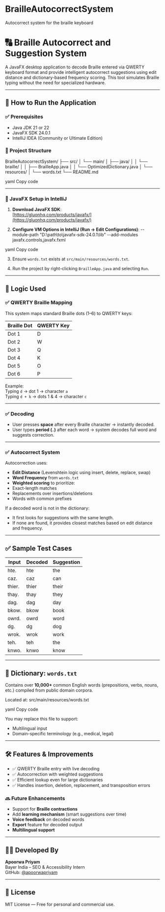 # BrailleAutocorrectSystem
Autocorrect system for the braille keyboard
# 🔠 Braille Autocorrect and Suggestion System

A JavaFX desktop application to decode Braille entered via QWERTY keyboard format and provide intelligent autocorrect suggestions using edit distance and dictionary-based frequency scoring. This tool simulates Braille typing without the need for specialized hardware.

---

## 🚀 How to Run the Application

### ✅ Prerequisites

- Java JDK 21 or 22
- JavaFX SDK 24.0.1
- IntelliJ IDEA (Community or Ultimate Edition)

### 📁 Project Structure

BrailleAutocorrectSystem/
├── src/
│ └── main/
│ ├── java/
│ │ └── braille/
│ │ ├── BrailleApp.java
│ │ └── OptimizedDictionary.java
│ └── resources/
│ └── words.txt
└── README.md

yaml
Copy code

---

### 🧩 JavaFX Setup in IntelliJ

1. **Download JavaFX SDK**:  
   [https://gluonhq.com/products/javafx/](https://gluonhq.com/products/javafx/)

2. **Configure VM Options in IntelliJ (Run → Edit Configurations)**:
--module-path "D:\path\to\javafx-sdk-24.0.1\lib" --add-modules javafx.controls,javafx.fxml

yaml
Copy code

3. Ensure `words.txt` exists at `src/main/resources/words.txt`.

4. Run the project by right-clicking `BrailleApp.java` and selecting `Run`.

---

## 🧠 Logic Used

### ✅ QWERTY Braille Mapping

This system maps standard Braille dots (1–6) to QWERTY keys:

| Braille Dot | QWERTY Key |
|-------------|-------------|
| Dot 1       | D           |
| Dot 2       | W           |
| Dot 3       | Q           |
| Dot 4       | K           |
| Dot 5       | O           |
| Dot 6       | P           |

Example:  
Typing `d` → dot 1 → character `a`  
Typing `d + k` → dots 1 & 4 → character `c`

---

### ✅ Decoding

- User presses **space** after every Braille character → instantly decoded.
- User types **period (`.`)** after each word → system decodes full word and suggests correction.

---

### ✅ Autocorrect System

Autocorrection uses:
- **Edit Distance** (Levenshtein logic using insert, delete, replace, swap)
- **Word Frequency** from `words.txt`
- **Weighted scoring** to prioritize:
- Exact-length matches
- Replacements over insertions/deletions
- Words with common prefixes

If a decoded word is not in the dictionary:
- It first looks for suggestions with the same length.
- If none are found, it provides closest matches based on edit distance and frequency.

---

## ✅ Sample Test Cases

| Input     | Decoded | Suggestion |
|-----------|---------|------------|
| hte.      | hte     | the        |
| caz.      | caz     | can        |
| thier.    | thier   | their      |
| thay.     | thay    | they       |
| dag.      | dag     | day        |
| bkow.     | bkow    | book       |
| owrd.     | owrd    | word       |
| dg.       | dg      | dog        |
| wrok.     | wrok    | work       |
| teh.      | teh     | the        |
| knwo.     | knwo    | know       |

---

## 📂 Dictionary: `words.txt`

Contains over **10,000+** common English words (prepositions, verbs, nouns, etc.) compiled from public domain corpora.

Located at:
src/main/resources/words.txt

yaml
Copy code

You may replace this file to support:
- Multilingual input
- Domain-specific terminology (e.g., medical, legal)

---

## 🛠 Features & Improvements

- ✅ QWERTY Braille entry with live decoding
- ✅ Autocorrection with weighted suggestions
- ✅ Efficient lookup even for large dictionaries
- ✅ Handles insertion, deletion, replacement, and transposition errors

### 🔜 Future Enhancements

- Support for **Braille contractions**
- Add **learning mechanism** (smart suggestions over time)
- **Voice feedback** on decoded words
- **Export** feature for decoded output
- **Multilingual support**

---

## 👩‍💻 Developed By

**Apoorwa Priyam**  
Bayer India – SEO & Accessibility Intern  
GitHub: [@apoorwapriyam](https://github.com/)

---

## 📄 License

MIT License — Free for personal and commercial use.
